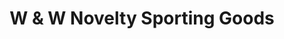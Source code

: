 ---
title: "W & W Novelty Sporting Goods"
url: /lynchburg/w-and-w-novelty-sporting-goods/
shop: hunting
---